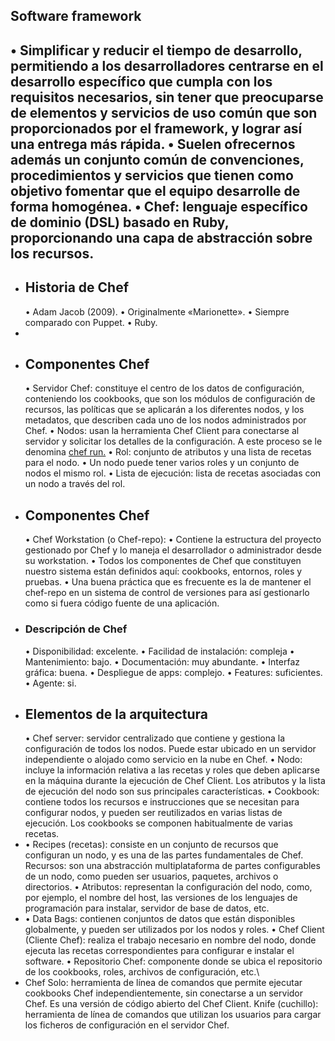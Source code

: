 ## Software framework
• Simplificar y reducir el tiempo de desarrollo, permitiendo a los desarrolladores centrarse en el
desarrollo específico que cumpla con los requisitos necesarios, sin tener que preocuparse de
elementos y servicios de uso común que son proporcionados por el framework, y lograr así
una entrega más rápida.
• Suelen ofrecernos además un conjunto común de convenciones, procedimientos y servicios
que tienen como objetivo fomentar que el equipo desarrolle de forma homogénea.
• Chef: lenguaje específico de dominio (DSL) basado en Ruby, proporcionando una capa de
abstracción sobre los recursos.
-
- ## Historia de Chef
  • Adam Jacob (2009).
  • Originalmente «Marionette».
  • Siempre comparado con Puppet.
  • Ruby.
-
- ## Componentes Chef
  • Servidor Chef: constituye el centro de los datos de configuración, conteniendo los cookbooks,
  que son los módulos de configuración de recursos, las políticas que se aplicarán a los diferentes
  nodos, y los metadatos, que describen cada uno de los nodos administrados por Chef.
  • Nodos: usan la herramienta Chef Client para conectarse al servidor y solicitar los detalles de la
  configuración. A este proceso se le denomina <ins>chef run.</ins> 
  • Rol: conjunto de atributos y una lista de recetas para el nodo.
  • Un nodo puede tener varios roles y un conjunto de nodos el mismo rol.
  • Lista de ejecución: lista de recetas asociadas con un nodo a través del rol.
- ## Componentes Chef
  • Chef Workstation (o Chef-repo):
  • Contiene la estructura del proyecto gestionado por Chef y lo maneja el desarrollador o
  administrador desde su workstation.
  • Todos los componentes de Chef que constituyen nuestro sistema están definidos aquí:
  cookbooks, entornos, roles y pruebas.
  • Una buena práctica que es frecuente es la de mantener el chef-repo en un sistema de
  control de versiones para así gestionarlo como si fuera código fuente de una aplicación.
- ### Descripción de Chef
  • Disponibilidad: excelente.
  • Facilidad de instalación: compleja
  • Mantenimiento: bajo.
  • Documentación: muy abundante.
  • Interfaz gráfica: buena.
  • Despliegue de apps: complejo.
  • Features: suficientes.
  • Agente: si.
- ## Elementos de la arquitectura
  • Chef server: servidor centralizado que contiene y gestiona la configuración de todos los
  nodos. Puede estar ubicado en un servidor independiente o alojado como servicio en la
  nube en Chef.
  • Nodo: incluye la información relativa a las recetas y roles que deben aplicarse en la máquina
  durante la ejecución de Chef Client. Los atributos y la lista de ejecución del nodo son sus
  principales características.
  • Cookbook: contiene todos los recursos e instrucciones que se necesitan para configurar
  nodos, y pueden ser reutilizados en varias listas de ejecución.
  Los cookbooks se componen habitualmente de varias recetas.
- • Recipes (recetas): consiste en un conjunto de recursos que configuran un nodo, y es una de
  las partes fundamentales de Chef.
  Recursos: son una abstracción multiplataforma de partes configurables de un nodo, como
  pueden ser usuarios, paquetes, archivos o directorios.
  • Atributos: representan la configuración del nodo, como, por ejemplo, el nombre del host, las
  versiones de los lenguajes de programación para instalar, servidor de base de datos, etc.
- • Data Bags: contienen conjuntos de datos que están disponibles globalmente, y pueden ser
  utilizados por los nodos y roles.
  • Chef Client (Cliente Chef): realiza el trabajo necesario en nombre del nodo, donde ejecuta
  las recetas correspondientes para configurar e instalar el software.
  • Repositorio Chef: componente donde se ubica el repositorio de los cookbooks, roles,
  archivos de configuración, etc.\
- Chef Solo: herramienta de línea de comandos que permite ejecutar cookbooks Chef
  independientemente, sin conectarse a un servidor Chef. Es una versión de código abierto
  del Chef Client.
  Knife (cuchillo): herramienta de línea de comandos que utilizan los usuarios para cargar los
  ficheros de configuración en el servidor Chef.
